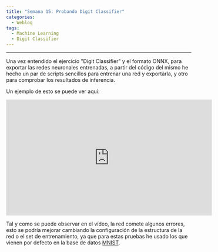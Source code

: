 ```yaml
---
title: "Semana 15: Probando Digit Classifier"
categories:
  - Weblog
tags:
  - Machine Learning
  - Digit Classifier
---
```


---
Una vez entendido el ejercicio "Digit Classifier" y el formato ONNX, para exportar las redes neuronales entrenadas, a partir del código del mismo he hecho un par de scripts sencillos para entrenar una red y exportarla, y otro para comprobar los resultados de inferencia.

Un ejemplo de esto se puede ver aquí:

<p align="center">
<iframe width="560" height="315" src="https://youtu.be/X7luURncLwM" title="YouTube video player" frameborder="0" allow="accelerometer; autoplay; clipboard-write; encrypted-media; gyroscope; picture-in-picture" allowfullscreen></iframe>
</p> 


Tal y como se puede observar en el vídeo, la red comete algunos errores, esto se podría mejorar cambiando la configuración de la estructura de la red o el set de entrenamiento, ya que para estas pruebas he usado los que vienen por defecto en la base de datos [MNIST](http://yann.lecun.com/exdb/mnist/).
